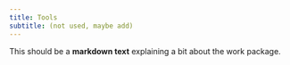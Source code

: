 ```yaml
---
title: Tools
subtitle: (not used, maybe add)
---
```


This should be a **markdown text** explaining a bit about the work package.
